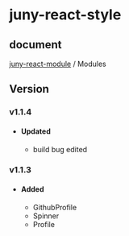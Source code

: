 # juny-react-style

## document

[juny-react-module](docs/modules.md) / Modules


## Version
### v1.1.4
- #### Updated
  - build bug edited
### v1.1.3
- #### Added
  - GithubProfile
  - Spinner
  - Profile
